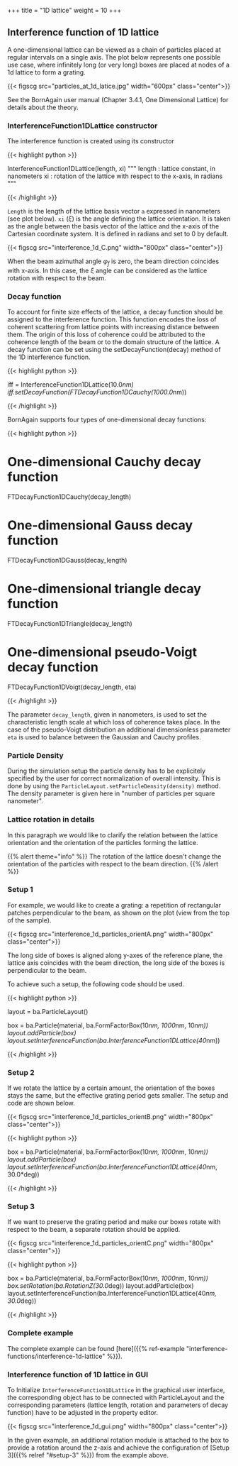 +++
title = "1D lattice"
weight = 10
+++

## Interference function of 1D lattice

A one-dimensional lattice can be viewed as a chain of particles placed at regular intervals on a single axis. The plot below represents one possible use case, where infinitely long (or very long) boxes are placed at nodes of a 1d lattice to form a grating.

{{< figscg src="particles_at_1d_latice.jpg" width="600px" class="center">}}

See the BornAgain user manual (Chapter 3.4.1, One Dimensional Lattice) for details about the theory.

### InterferenceFunction1DLattice constructor

The interference function is created using its constructor

{{< highlight python >}}

InterferenceFunction1DLattice(length, xi)
"""
length   : lattice constant, in nanometers
xi       : rotation of the lattice with respect to the x-axis, in radians
"""

{{< /highlight >}}

`Length` is the length of the lattice basis vector `a` expressed in nanometers (see plot below). `xi` ($\xi$) is the angle defining the lattice orientation. It is taken as the angle between the basis vector of the lattice and the x-axis of the Cartesian coordinate system. It is defined in radians and set to 0 by default.

{{< figscg src="interference_1d_C.png" width="800px" class="center">}}

When the beam azimuthal angle $\varphi_f$ is zero, the beam direction coincides with x-axis. In this case, the $\xi$ angle can be considered as the lattice rotation with respect to the beam.

### Decay function

To account for finite size effects of the lattice, a decay function should be assigned to the interference function. This function encodes the loss of coherent scattering from lattice points with increasing distance between them. The origin of this loss of coherence could be attributed to the coherence length of the beam or to the domain structure of the lattice. A decay function can be set using the setDecayFunction(decay) method of the 1D interference function.

{{< highlight python >}}

iff = InterferenceFunction1DLattice(10.0*nm)
iff.setDecayFunction(FTDecayFunction1DCauchy(1000.0*nm))

{{< /highlight >}}

BornAgain supports four types of one-dimensional decay functions:

{{< highlight python >}}

# One-dimensional Cauchy decay function
FTDecayFunction1DCauchy(decay_length)

# One-dimensional Gauss decay function
FTDecayFunction1DGauss(decay_length)

# One-dimensional triangle decay function
FTDecayFunction1DTriangle(decay_length)

# One-dimensional pseudo-Voigt decay function
FTDecayFunction1DVoigt(decay_length, eta)

{{< /highlight >}}

The parameter `decay_length`, given in nanometers, is used to set the characteristic length scale at which loss of coherence takes place. In the case of the pseudo-Voigt distribution an additional dimensionless parameter `eta` is used to balance between the Gaussian and Cauchy profiles.

### Particle Density

During the simulation setup the particle density has to be explicitely specified by the user for correct normalization of overall intensity. This is done by using the `ParticleLayout.setParticleDensity(density)` method. The density parameter is given here in "number of particles per square nanometer".

### Lattice rotation in details

In this paragraph we would like to clarify the relation between the lattice orientation and the orientation of the particles forming the lattice.

{{% alert theme="info" %}}
 The rotation of the lattice doesn't change the orientation of the particles with respect to the beam direction.
{{% /alert %}}

### Setup 1

For example, we would like to create a grating: a repetition of rectangular patches perpendicular to the beam, as shown on the plot (view from the top of the sample).

{{< figscg src="interference_1d_particles_orientA.png" width="800px" class="center">}}

The long side of boxes is aligned along y-axes of the reference plane, the lattice axis coincides with the beam direction, the long side of the boxes is perpendicular to the beam.

To achieve such a setup, the following code should be used.

{{< highlight python >}}

layout = ba.ParticleLayout()

box = ba.Particle(material, ba.FormFactorBox(10*nm, 1000*nm, 10*nm))
layout.addParticle(box)
layout.setInterferenceFunction(ba.InterferenceFunction1DLattice(40*nm))

{{< /highlight >}}

### Setup 2

If we rotate the lattice by a certain amount, the orientation of the boxes stays the same, but the effective grating period gets smaller. The setup and code are shown below.

{{< figscg src="interference_1d_particles_orientB.png" width="800px" class="center">}}

{{< highlight python >}}

box = ba.Particle(material, ba.FormFactorBox(10*nm, 1000*nm, 10*nm))
layout.addParticle(box)
layout.setInterferenceFunction(ba.InterferenceFunction1DLattice(40*nm, 30.0*deg))

{{< /highlight >}}

### Setup 3

If we want to preserve the grating period and make our boxes rotate with respect to the beam, a separate rotation should be applied.

{{< figscg src="interference_1d_particles_orientC.png" width="800px" class="center">}}

{{< highlight python >}}

box = ba.Particle(material, ba.FormFactorBox(10*nm, 1000*nm, 10*nm))
box.setRotation(ba.RotationZ(30.0*deg))
layout.addParticle(box)
layout.setInterferenceFunction(ba.InterferenceFunction1DLattice(40*nm, 30.0*deg))

{{< /highlight >}}

### Complete example

The complete example can be found [here]({{% ref-example "interference-functions/interference-1d-lattice" %}}).

### Interference function of 1D lattice in GUI

To Initialize `InterferenceFunction1DLattice` in the graphical user interface, the corresponding object has to be connected with ParticleLayout and the corresponding parameters (lattice length, rotation and parameters of decay function) have to be adjusted in the property editor.

{{< figscg src="interference_1d_gui.png" width="800px" class="center">}}

In the given example, an additional rotation module is attached to the box to provide a rotation around the z-axis and achieve the configuration of [Setup 3]({{% relref "#setup-3" %}})  from the example above.